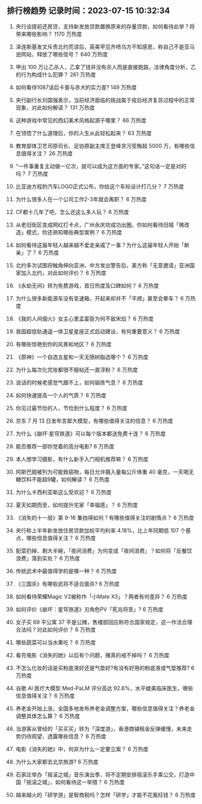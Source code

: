 
## 排行榜趋势 记录时间：2023-07-15 10:32:34
  
  1. 央行谈提前还房贷，支持新发放贷款置换原来的存量贷款，如何看待此举？将带来哪些影响？ 1170 万热度
    
  2. 泽连斯基发文斥责北约荒谬后，英美罕见齐喷乌方不知感恩，称自己不是亚马逊网站，释放了哪些信号？ 640 万热度
    
  3. 甲出 100 万让乙杀人，乙拿了钱并没有杀人而是直接跑路，法律角度分析，乙的行为构成什么犯罪？ 261 万热度
    
  4. 如何看待1087话后卡普与赤犬的实力差? 149 万热度
    
  5. 央行副行长刘国强表示，当前经济面临的挑战属于疫后经济复苏过程中的正常现象，对此如何解读？ 131 万热度
    
  6. 这种游戏中常见的西幻美术风格起源于哪里？ 66 万热度
    
  7. 在领悟了什么道理后，你的人生从此轻松起来？ 63 万热度
    
  8. 教育部体卫艺司原司长、足协原副主席王登峰贪污受贿超 5000 万，有哪些信息值得关注？ 26 万热度
    
  9. “一件事重复主动做一亿次，就可以成为这方面的专家。”这句话一定是对的吗？ 7 万热度
    
  10. 比亚迪方程豹汽车LOGO正式公布，你给这个车标设计打几分？ 7 万热度
    
  11. 为什么很多人在一个公司工作2-3年就会离职？ 6 万热度
    
  12. CF都十几年了吧，怎么还这么多人玩？ 6 万热度
    
  13. 从老旧街区变成网红打卡点，广州永庆坊成功出圈。你如何看待旧城「微改造」模式，你还熟知哪些典型案例？ 6 万热度
    
  14. 如何看待这届年轻人越来越不爱走亲戚了一事？为什么这届年轻人开始「断亲」了？ 6 万热度
    
  15. 北约多次试图将触角伸向亚洲，中方发出警告后，美方称「无意邀请」亚洲国家加入北约，对此如何评价？ 6 万热度
    
  16. 《永劫无间》转为免费游戏，首日热度及口碑如何？ 6 万热度
    
  17. 为什么很多新能源车没有变速箱，开起来却并不「平顺」甚至会晕车？ 6 万热度
    
  18. 《我的人间烟火》女主心里孟宴臣为何不敌宋焰？ 6 万热度
    
  19. 我国超低轨通遥一体卫星星座正式启动建设，有何重要意义？ 6 万热度
    
  20. 有哪些惊艳到你的风景和地区？ 6 万热度
    
  21. 《原神》一个自选五星和一天无限树脂选哪个？ 6 万热度
    
  22. 为什么每次化完妆都很不服帖还一直浮粉？ 6 万热度
    
  23. 说话的时候老感觉气跟不上，如何锻炼气息？ 6 万热度
    
  24. 如何快速提高一个人的气质？ 6 万热度
    
  25. 你见过最节俭的人，节俭到什么程度？ 6 万热度
    
  26. 京东 7 月 13 日发布言犀大模型，有哪些值得关注的信息？ 6 万热度
    
  27. 为什么《崩坏·星穹铁道》可以每个版本都送免费十连？ 6 万热度
    
  28. 能否推荐一部你觉着的高分电影? 6 万热度
    
  29. 本人想学习摄影，有什么新手入门相机推荐嘛？ 6 万热度
    
  30. 阿斯巴甜被列为可能致癌物，每日允许摄入量每公斤体重 40 毫克，一天喝无糖饮料不能超9罐，如何解读？ 6 万热度
    
  31. 为什么卡西利亚斯这么受欢迎？ 6 万热度
    
  32. 夏天如期而至，如何提升宅家「幸福感」？ 6 万热度
    
  33. 《消失的十一层》第 9-16 集拍得如何？有哪些值得关注的剧情点？ 6 万热度
    
  34. 央行称上半年新发放住房贷款加权平均利率 4.18%，比上年同期低 107 个基点，哪些信息值得关注？ 6 万热度
    
  35. 配菜扔掉、剩大半碗，「夜间消费」为何变成「夜间浪费」？如何将「反餐饮浪费」落到实处？ 6 万热度
    
  36. 传统武术中最值得学的是哪一种？ 6 万热度
    
  37. 《三国杀》有哪些武将不适合面杀? 6 万热度
    
  38. 如何看待荣耀Magic V2被称作「小Mate X3」？两者有何差异？ 6 万热度
    
  39. 如何评价《崩坏：星穹铁道》刃角色PV「死兆将至」? 6 万热度
    
  40. 女子买 69 平公寓 37 平是公摊，售楼部回应称符合国家规定，这一作法合理合法吗？对此如何评价？ 6 万热度
    
  41. 哪些蔬菜可以当水果吃？ 6 万热度
    
  42. 看完电影《消失的她》以后有个问题，赌真的戒不掉吗？ 6 万热度
    
  43. 不怎么化妆的话是买粉底液好还是气垫好?有没有好用的粉底液或气垫推荐? 6 万热度
    
  44. 谷歌 AI 医疗大模型 Med-PaLM 评分高达 92.6%，水平媲美临床医生，哪些信息值得关注？ 6 万热度
    
  45. 养老金开始上涨，全国多地发布养老金调整方案，哪些信息值得关注？养老金调整具体怎么算？ 6 万热度
    
  46. 当游客从曾经的「买买买」转为「深度游」，香港商铺租金反弹缓慢，未来走势仍待观望，透露哪些信息？ 6 万热度
    
  47. 电影《消失的她》中，何非为什么一定要立案？ 6 万热度
    
  48. 为什么大家都去北京旅游? 6 万热度
    
  49. 石家庄举办「摇滚之城」音乐演出季，将不定期安排摇滚乐手乘公交，打造中国「摇滚之城」，如何看待这一举措？ 6 万热度
    
  50. 越来越火的「研学游」是智商税吗？怎样「研学」才能不花冤枉钱？ 6 万热度
    